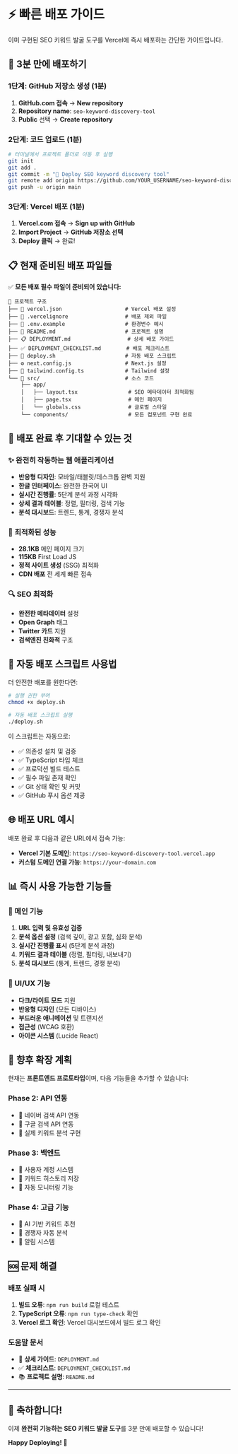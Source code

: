 # ⚡ 빠른 배포 가이드

이미 구현된 SEO 키워드 발굴 도구를 Vercel에 즉시 배포하는 간단한 가이드입니다.

## 🎯 3분 만에 배포하기

### 1단계: GitHub 저장소 생성 (1분)

1. **GitHub.com 접속** → **New repository**
2. **Repository name**: `seo-keyword-discovery-tool`
3. **Public** 선택 → **Create repository**

### 2단계: 코드 업로드 (1분)

```bash
# 터미널에서 프로젝트 폴더로 이동 후 실행
git init
git add .
git commit -m "🚀 Deploy SEO keyword discovery tool"
git remote add origin https://github.com/YOUR_USERNAME/seo-keyword-discovery-tool.git
git push -u origin main
```

### 3단계: Vercel 배포 (1분)

1. **Vercel.com 접속** → **Sign up with GitHub**
2. **Import Project** → **GitHub 저장소 선택**
3. **Deploy 클릭** → 완료!

## 📋 현재 준비된 배포 파일들

✅ **모든 배포 필수 파일이 준비되어 있습니다:**

```
📁 프로젝트 구조
├── 🔧 vercel.json                    # Vercel 배포 설정
├── 🚫 .vercelignore                  # 배포 제외 파일
├── 📝 .env.example                   # 환경변수 예시
├── 📖 README.md                      # 프로젝트 설명
├── 📋 DEPLOYMENT.md                  # 상세 배포 가이드
├── ✅ DEPLOYMENT_CHECKLIST.md        # 배포 체크리스트
├── 🚀 deploy.sh                      # 자동 배포 스크립트
├── ⚙️ next.config.js                 # Next.js 설정
├── 🎨 tailwind.config.ts             # Tailwind 설정
└── 📱 src/                           # 소스 코드
    ├── app/
    │   ├── layout.tsx                # SEO 메타데이터 최적화됨
    │   ├── page.tsx                  # 메인 페이지
    │   └── globals.css               # 글로벌 스타일
    └── components/                   # 모든 컴포넌트 구현 완료
```

## 🎉 배포 완료 후 기대할 수 있는 것

### ✨ 완전히 작동하는 웹 애플리케이션
- **반응형 디자인**: 모바일/태블릿/데스크톱 완벽 지원
- **한글 인터페이스**: 완전한 한국어 UI
- **실시간 진행률**: 5단계 분석 과정 시각화
- **상세 결과 테이블**: 정렬, 필터링, 검색 기능
- **분석 대시보드**: 트렌드, 통계, 경쟁자 분석

### 🚀 최적화된 성능
- **28.1KB** 메인 페이지 크기
- **115KB** First Load JS
- **정적 사이트 생성** (SSG) 최적화
- **CDN 배포** 전 세계 빠른 접속

### 🔍 SEO 최적화
- **완전한 메타데이터** 설정
- **Open Graph** 태그
- **Twitter 카드** 지원
- **검색엔진 친화적** 구조

## 🔧 자동 배포 스크립트 사용법

더 안전한 배포를 원한다면:

```bash
# 실행 권한 부여
chmod +x deploy.sh

# 자동 배포 스크립트 실행
./deploy.sh
```

이 스크립트는 자동으로:
- ✅ 의존성 설치 및 검증
- ✅ TypeScript 타입 체크
- ✅ 프로덕션 빌드 테스트
- ✅ 필수 파일 존재 확인
- ✅ Git 상태 확인 및 커밋
- ✅ GitHub 푸시 옵션 제공

## 🌐 배포 URL 예시

배포 완료 후 다음과 같은 URL에서 접속 가능:
- **Vercel 기본 도메인**: `https://seo-keyword-discovery-tool.vercel.app`
- **커스텀 도메인 연결 가능**: `https://your-domain.com`

## 📊 즉시 사용 가능한 기능들

### 🎯 메인 기능
1. **URL 입력 및 유효성 검증**
2. **분석 옵션 설정** (검색 깊이, 광고 포함, 심화 분석)
3. **실시간 진행률 표시** (5단계 분석 과정)
4. **키워드 결과 테이블** (정렬, 필터링, 내보내기)
5. **분석 대시보드** (통계, 트렌드, 경쟁 분석)

### 🎨 UI/UX 기능
- **다크/라이트 모드** 지원
- **반응형 디자인** (모든 디바이스)
- **부드러운 애니메이션** 및 트랜지션
- **접근성** (WCAG 호환)
- **아이콘 시스템** (Lucide React)

## 🔄 향후 확장 계획

현재는 **프론트엔드 프로토타입**이며, 다음 기능들을 추가할 수 있습니다:

### Phase 2: API 연동
- 🔄 네이버 검색 API 연동
- 🔄 구글 검색 API 연동
- 🔄 실제 키워드 분석 구현

### Phase 3: 백엔드
- 🔄 사용자 계정 시스템
- 🔄 키워드 히스토리 저장
- 🔄 자동 모니터링 기능

### Phase 4: 고급 기능
- 🔄 AI 기반 키워드 추천
- 🔄 경쟁자 자동 분석
- 🔄 알림 시스템

## 🆘 문제 해결

### 배포 실패 시
1. **빌드 오류**: `npm run build` 로컬 테스트
2. **TypeScript 오류**: `npm run type-check` 확인
3. **Vercel 로그 확인**: Vercel 대시보드에서 빌드 로그 확인

### 도움말 문서
- 📖 **상세 가이드**: `DEPLOYMENT.md`
- ✅ **체크리스트**: `DEPLOYMENT_CHECKLIST.md`
- 📚 **프로젝트 설명**: `README.md`

---

## 🎉 축하합니다!

이제 **완전히 기능하는 SEO 키워드 발굴 도구**를 3분 만에 배포할 수 있습니다!

**Happy Deploying! 🚀**